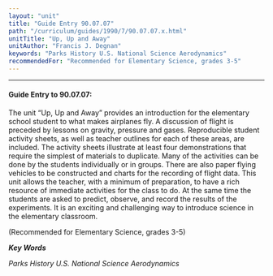 ```yaml
---
layout: "unit"
title: "Guide Entry 90.07.07"
path: "/curriculum/guides/1990/7/90.07.07.x.html"
unitTitle: "Up, Up and Away"
unitAuthor: "Francis J. Degnan"
keywords: "Parks History U.S. National Science Aerodynamics"
recommendedFor: "Recommended for Elementary Science, grades 3-5"
---
```

<body>
<hr/>
<h4>
Guide Entry to 90.07.07:
</h4>
The unit “Up, Up and Away” provides an introduction for the elementary school student to what makes airplanes fly. A discussion of flight is preceded by lessons on gravity, pressure and gases. Reproducible student activity sheets, as well as teacher outlines for each of these areas, are included. The activity sheets illustrate at least four demonstrations that require the simplest of materials to duplicate. Many of the activities can be done by the students individually or in groups. There are also paper flying vehicles to be constructed and charts for the recording of flight data. This unit allows the teacher, with a minimum of preparation, to have a rich resource of immediate activities for the class to do. At the same time the students are asked to predict, observe, and record the results of the experiments. It is an exciting and challenging way to introduce science in the elementary classroom.
<p>
(Recommended for Elementary Science, grades 3-5)
</p>
<p>
<b>
<i>
Key Words
</i>
</b>
<br/>
</p>
<p>
<i>
Parks History U.S. National Science Aerodynamics
</i>
</p>
</body>